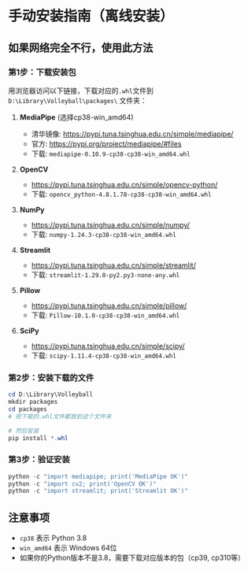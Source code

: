 # 手动安装指南（离线安装）

## 如果网络完全不行，使用此方法

### 第1步：下载安装包

用浏览器访问以下链接，下载对应的`.whl`文件到 `D:\Library\Volleyball\packages\` 文件夹：

1. **MediaPipe** (选择cp38-win_amd64)
   - 清华镜像: https://pypi.tuna.tsinghua.edu.cn/simple/mediapipe/
   - 官方: https://pypi.org/project/mediapipe/#files
   - 下载: `mediapipe-0.10.9-cp38-cp38-win_amd64.whl`

2. **OpenCV**
   - https://pypi.tuna.tsinghua.edu.cn/simple/opencv-python/
   - 下载: `opencv_python-4.8.1.78-cp38-cp38-win_amd64.whl`

3. **NumPy**
   - https://pypi.tuna.tsinghua.edu.cn/simple/numpy/
   - 下载: `numpy-1.24.3-cp38-cp38-win_amd64.whl`

4. **Streamlit**
   - https://pypi.tuna.tsinghua.edu.cn/simple/streamlit/
   - 下载: `streamlit-1.29.0-py2.py3-none-any.whl`

5. **Pillow**
   - https://pypi.tuna.tsinghua.edu.cn/simple/pillow/
   - 下载: `Pillow-10.1.0-cp38-cp38-win_amd64.whl`

6. **SciPy**
   - https://pypi.tuna.tsinghua.edu.cn/simple/scipy/
   - 下载: `scipy-1.11.4-cp38-cp38-win_amd64.whl`

### 第2步：安装下载的文件

```powershell
cd D:\Library\Volleyball
mkdir packages
cd packages
# 把下载的.whl文件都放到这个文件夹

# 然后安装
pip install *.whl
```

### 第3步：验证安装

```powershell
python -c "import mediapipe; print('MediaPipe OK')"
python -c "import cv2; print('OpenCV OK')"
python -c "import streamlit; print('Streamlit OK')"
```

## 注意事项

- `cp38` 表示 Python 3.8
- `win_amd64` 表示 Windows 64位
- 如果你的Python版本不是3.8，需要下载对应版本的包（cp39, cp310等）

